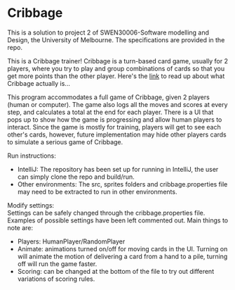 # Cribbage #
This is a solution to project 2 of SWEN30006-Software modelling and Design, the 
University of Melbourne. The specifications are provided in the repo.

This is a Cribbage trainer! Cribbage is a turn-based card game, usually for 2 players,
where you try to play and group combinations of cards so that you get more points than
the other player. Here's the [link](https://en.wikipedia.org/wiki/Cribbage) to read up 
about what Cribbage actually is...

This program accommodates a full game of Cribbage, given 2 players (human or computer). 
The game also logs all the moves and scores at every step, and calculates a total at the
end for each player. There is a UI that pops up to show how the game is progressing and
allow human players to interact. Since the game is mostly for training, players will
get to see each other's cards, however, future implementation may hide other players
cards to simulate a serious game of Cribbage.

Run instructions:  
- IntelliJ: The repository has been set up for running in IntelliJ, the user can simply 
clone the repo and build/run. 
- Other environments: The src, sprites folders and cribbage.properties file may need to
be extracted to run in other environments.  

Modify settings:  
Settings can be safely changed through the cribbage.properties file. Examples of 
possible settings have been left commented out. Main things to note are:  
- Players: HumanPlayer/RandomPlayer
- Animate: animations turned on/off for moving cards in the UI. Turning on will animate
the motion of delivering a card from a hand to a pile, turning off will run the game
faster.
- Scoring: can be changed at the bottom of the file to try out different variations
of scoring rules.

